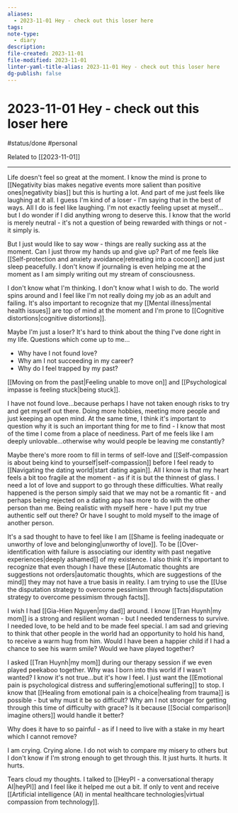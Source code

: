 ```yaml
---
aliases:
  - 2023-11-01 Hey - check out this loser here
tags: 
note-type:
  - diary
description: 
file-created: 2023-11-01
file-modified: 2023-11-01
linter-yaml-title-alias: 2023-11-01 Hey - check out this loser here
dg-publish: false
---
```


# 2023-11-01 Hey - check out this loser here

#status/done  #personal

Related to [[2023-11-01]]

---

Life doesn't feel so great at the moment. I know the mind is prone to [[Negativity bias makes negative events more salient than positive ones|negativity bias]] but this is hurting a lot. And part of me just feels like laughing at it all. I guess I'm kind of a loser - I'm saying that in the best of ways.  All I do is feel like laughing. I'm not exactly feeling upset at myself…but I do wonder if I did anything wrong to deserve this. I know that the world is merely neutral - it's not a question of being rewarded with things or not - it simply is.

But I just would like to say wow - things are really sucking ass at the moment. Can I just throw my hands up and give up? Part of me feels like [[Self-protection and anxiety avoidance|retreating into a cocoon]] and just sleep peacefully. I don't know if journaling is even helping me at the moment as I am simply writing out my stream of consciousness.

I don't know what I'm thinking. I don't know what I wish to do. The world spins around and I feel like I'm not really doing my job as an adult and failing. It's also important to recognize that my [[Mental illness|mental health issues]] are top of mind at the moment and I'm prone to [[Cognitive distortions|cognitive distortions]].

Maybe I'm just a loser? It's hard to think about the thing I've done right in my life. Questions which come up to me…
- Why have I not found love?
- Why am I not succeeding in my career?
- Why do I feel trapped by my past? 

[[Moving on from the past|Feeling unable to move on]] and [[Psychological impasse is feeling stuck|being stuck]].

I have not found love…because perhaps I have not taken enough risks to try and get myself out there. Doing more hobbies, meeting more people and just keeping an open mind. At the same time, I think it's important to question why it is such an important thing for me to find - I know that most of the time I come from a place of neediness. Part of me feels like I am deeply unlovable…otherwise why would people be leaving me constantly?

Maybe there's more room to fill in terms of self-love and [[Self-compassion is about being kind to yourself|self-compassion]] before I feel ready to [[Navigating the dating world|start dating again]]. All I know is that my heart feels a bit too fragile at the moment - as if it is but the thinnest of glass. I need a lot of love and support to go through these difficulties. What really happened is the person simply said that we may not be a romantic fit - and perhaps being rejected on a dating app has more to do with the other person than me. Being realistic with myself here - have I put my true authentic self out there? Or have I sought to mold myself to the image of another person.

It's a sad thought to have to feel like I am [[Shame is feeling inadequate or unworthy of love and belonging|unworthy of love]]. To be [[Over-identification with failure is associating our identity with past negative experiences|deeply ashamed]] of my existence. I also think it's important to recognize that even though I have these [[Automatic thoughts are suggestions not orders|automatic thoughts, which are suggestions of the mind]] they may not have a true basis in reality. I am trying to use the [[Use the disputation strategy to overcome pessimism through facts|disputation strategy to overcome pessimism through facts]].

I wish I had [[Gia-Hien Nguyen|my dad]] around. I know [[Tran Huynh|my mom]] is a strong and resilient woman - but I needed tenderness to survive. I needed love, to be held and to be made feel special. I am sad and grieving to think that other people in the world had an opportunity to hold his hand, to receive a warm hug from him. Would I have been a happier child if I had a chance to see his warm smile? Would we have played together?

I asked [[Tran Huynh|my mom]] during our therapy session if we even played peekaboo together. Why was I born into this world if I wasn't wanted? I know it's not true…but it's how I feel. I just want the [[Emotional pain is psychological distress and suffering|emotional suffering]] to stop. I know that [[Healing from emotional pain is a choice|healing from trauma]] is possible - but why must it be so difficult? Why am I not stronger for getting through this time of difficulty with grace? Is it because [[Social comparison|I imagine others]] would handle it better? 

Why does it have to so painful - as if I need to live with a stake in my heart which I cannot remove?

I am crying. Crying alone. I do not wish to compare my misery to others but I don't know if I'm strong enough to get through this. It just hurts. It hurts. It hurts.

Tears cloud my thoughts. I talked to [[HeyPI - a conversational therapy AI|heyPI]] and I feel like it helped me out a bit. If only to vent and receive [[Artificial intelligence (AI) in mental healthcare technologies|virtual compassion from technology]].